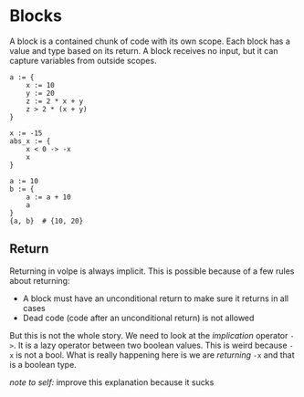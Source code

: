 # Blocks

A block is a contained chunk of code with its own scope. Each block has a value
and type based on its return. A block receives no input, but it can capture
variables from outside scopes.

```volpe
a := {
    x := 10
    y := 20
    z := 2 * x + y
    z > 2 * (x + y)
}
```

```volpe
x := -15
abs_x := {
    x < 0 -> -x
    x
}
```

```volpe
a := 10
b := {
    a := a + 10
    a
}
{a, b}  # {10, 20}
```

## Return

Returning in volpe is always implicit. This is possible because of a few rules about returning:

- A block must have an unconditional return to make sure it returns in all cases
- Dead code (code after an unconditional return) is not allowed

But this is not the whole story. We need to look at the *implication* operator `->`.
It is a lazy operator between two boolean values. This is weird because `-x` is not a bool.
What is really happening here is we are *returning* `-x` and that is a boolean type.

*note to self:* improve this explanation because it sucks
